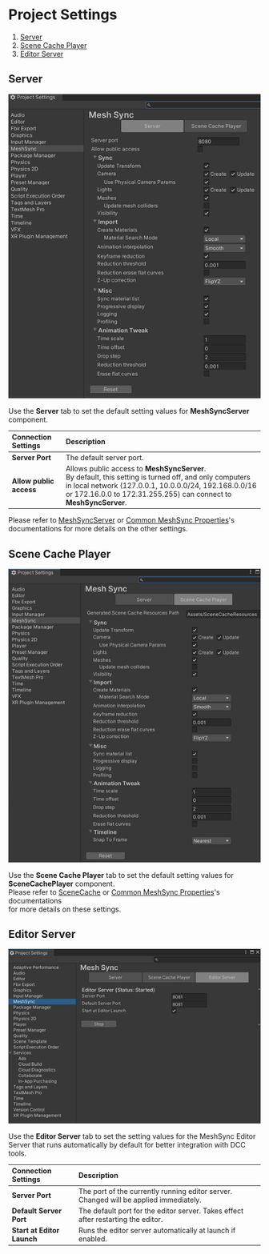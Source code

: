 # Project Settings

1. [Server](#server)
1. [Scene Cache Player](#scene-cache-player)
1. [Editor Server](#editor-server)

## Server

![ProjectSettingsServer](images/ProjectSettingsServer.png)

Use the **Server** tab to set the default setting values for 
**MeshSyncServer** component.

|**Connection Settings**   |**Description** |
|:---                      |:---|
| **Server Port**          | The default server port.|
| **Allow public access**  | Allows public access to **MeshSyncServer**. <br/> By default, this setting is turned off, and only computers in local network     (127.0.0.1, 10.0.0.0/24, 192.168.0.0/16 or 172.16.0.0 to 172.31.255.255) can connect to **MeshSyncServer**. |

Please refer to [MeshSyncServer](MeshSyncServer.md) 
or [Common MeshSync Properties](CommonMeshSyncProperties.md)'s documentations 
for more details on the other settings.


## Scene Cache Player

![ProjectSettingsSceneCache](images/ProjectSettingsSceneCache.png)

Use the **Scene Cache Player** tab to set the default setting values for 
**SceneCachePlayer** component.  
Please refer to [SceneCache](SceneCache.md) 
or [Common MeshSync Properties](CommonMeshSyncProperties.md)'s documentations    
for more details on these settings.


## Editor Server

![](images/ProjectSettingsEditorServer.png)

Use the **Editor Server** tab to set the setting values for the MeshSync Editor Server 
that runs automatically by default for better integration with DCC tools.

|**Connection Settings**   |**Description** |
|:---                      |:---|
| **Server Port**          | The port of the currently running editor server. Changed will be applied immediately. |
| **Default Server Port**  | The default port for the editor server. Takes effect after restarting the editor. |
| **Start at Editor Launch**  | Runs the editor server automatically at launch if enabled. |



